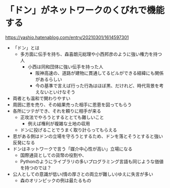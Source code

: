 # 「ドン」がネットワークのくびれで機能する

https://yashio.hatenablog.com/entry/20210301/1614597301

- 「ドン」とは
  - 多方面に伝手を持ち、森喜朗元総理や小西邦彦のように強い権力を持つ人
    - 小西は同和団体に強い伝手を持った人
      - 阪神高速の、道路が建物に貫通してるビルができる経緯にも関係があるらしい
      - 今の基準で言えば行った行為はほぼ黒、だけれど、時代背景を考えないといけなそう
- 両者とも温和で関わりやすい
- 周囲に恩を売り、その結果売った相手に恩恵を図ってもらう
- 各所にツテができ、それを頼りに相手が来る
  - 正攻法でやろうとするととても難しいこと
    - 例えば権利が複雑な土地の収用
  - ドンに投げることでうまく取り計らってもらえる
- 恩がある側はドンの立場を守ろうとするため、ドンを落とそうとすると強い反発になる
- ドンはネットワークで言う「媒介中心性が高い」立場になる
  - 国際通貨としての貨幣の役割や、
  - Pythonのようにライブラリの多いプログラミング言語も同じような価値を持つのでは？
- 公人としての意識が低い(情の厚さとの両立が難しい)ゆえに失言が多い
  - 森のオリンピックの例は最たるもの

